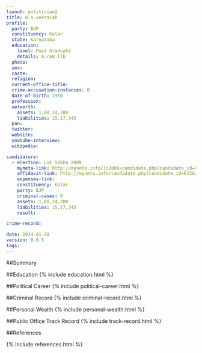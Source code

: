 ```yaml
---
layout: politician2
title: d.s.veeraiah
profile: 
  party: BJP
  constituency: Kolar
  state: Karnataka
  education: 
    level: Post Graduate
    details: m.com llb
  photo: 
  sex: 
  caste: 
  religion: 
  current-office-title: 
  crime-accusation-instances: 0
  date-of-birth: 1950
  profession: 
  networth: 
    assets: 1,80,24,200
    liabilities: 15,17,345
  pan: 
  twitter: 
  website: 
  youtube-interview: 
  wikipedia: 

candidature: 
  - election: Lok Sabha 2009
    myneta-link: http://myneta.info/ls2009/candidate.php?candidate_id=633
    affidavit-link: http://myneta.info/candidate.php?candidate_id=633&scan=original
    expenses-link: 
    constituency: Kolar 
    party: BJP
    criminal-cases: 0
    assets: 1,80,24,200
    liabilities: 15,17,345
    result:  

crime-record: 

date: 2014-01-28
version: 0.0.5
tags: 
---
```

##Summary


##Education
{% include education.html %}


##Political Career
{% include political-career.html %}


##Criminal Record
{% include criminal-record.html %}


##Personal Wealth
{% include personal-wealth.html %}


##Public Office Track Record
{% include track-record.html %}


##References


{% include references.html %}